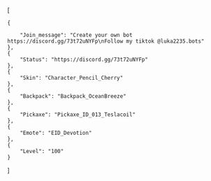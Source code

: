 [

    {

        "Join_message": "Create your own bot https://discord.gg/73t72uNYFp\nFollow my tiktok @luka2235.bots"
    },
    {
        "Status": "https://discord.gg/73t72uNYFp"
    },
    {
        "Skin": "Character_Pencil_Cherry"
    },
    {
        "Backpack": "Backpack_OceanBreeze"
    },
    {
        "Pickaxe": "Pickaxe_ID_013_Teslacoil"
    },
    {
        "Emote": "EID_Devotion"
    },
    {
        "Level": "100"
    }
    
]

